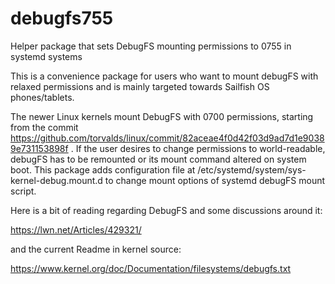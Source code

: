 # debugfs755
Helper package that sets DebugFS mounting permissions to 0755 in systemd systems

This is a convenience package for users who want to mount debugFS with relaxed permissions and is mainly targeted towards Sailfish OS phones/tablets.

The newer Linux kernels mount DebugFS with 0700 permissions, starting from the commit https://github.com/torvalds/linux/commit/82aceae4f0d42f03d9ad7d1e90389e731153898f . If the user desires to change permissions to world-readable, debugFS has to be remounted or its mount command altered on system boot. This package adds configuration file at /etc/systemd/system/sys-kernel-debug.mount.d to change mount options of systemd debugFS mount script. 

Here is a bit of reading regarding DebugFS and some discussions around it:

https://lwn.net/Articles/429321/

and the current Readme in kernel source:

https://www.kernel.org/doc/Documentation/filesystems/debugfs.txt
